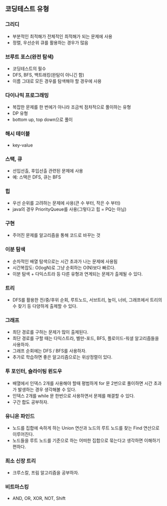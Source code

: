 ## 코딩테스트 유형

### 그리디

- 부분적인 최적해가 전체적인 최적해가 되는 문제에 사용
- 정렬, 우선순위 큐를 활용하는 경우가 많음

### 브루트 포스(완전 탐색)

- 코딩테스트의 필수
- DFS, BFS, 백트래킹(완탐이 아니긴 함)
- 이름 그대로 모든 경우를 탐색해야 할 경우에 사용

### 다이나믹 프로그래밍

- 복잡한 문제를 한 번에가 아니라 조금씩 점차적으로 풀이하는 유형
- DP 유형
- bottom up, top down으로 풀이

### 해시 테이블

- key-value

### 스택, 큐

- 선입선출, 후입선출 관련된 문제에 사용
- 예: 스택은 DFS, 큐는 BFS

### 힙

- 우선 순위를 고려하는 문제에 사용(큰 수 부터, 작은 수 부터)
- java의 경우 PriorityQueue를 사용(그렇다고 힙 = PQ는 아님)

### 구현

- 주어진 문제를 알고리즘을 통해 코드로 바꾸는 것

### 이분 탐색

- 순차적인 배열 탐색으로는 시간 초과가 나는 문제에 사용됨
- 시간복잡도: O(logN)로 그냥 순회하는 O(N)보다 빠르다.
- 이분 탐색 + 다익스트라 등 다른 유형과 연계되는 문제가 출제될 수 있다.

### 트리

- DFS를 활용한 전/중/후위 순회, 루트노드, 서브트리, 높이, 너비, 그래프에서 트리의 수 찾기 등 다양하게 출제할 수 있다.

### 그래프

- 최단 경로를 구하는 문제가 많이 출제된다.
- 최단 경로를 구할 때는 다익스트라, 벨만-포드, BFS, 플로이드-워셜 알고리즘들을 사용하자.
- 그래프 순회에는 DFS / BFS를 사용하자.
- 추가로 학습하면 좋은 알고리즘으로는 위상정렬이 있다.

### 투 포인터, 슬라이팅 윈도우

- 배열에서 인덱스 2개를 사용해야 할때 평범하게 for 문 2번으로 풀이하면 시간 초과가 발생하는 경우 생각해볼 수 있다.
- 인덱스 2개를 while 문 한번으로 사용하면서 문제를 해결할 수 있다.
- 구간 합도 공부하자.

### 유니온 파인드

- 노드를 집합에 속하게 하는 Union 연산과 노드의 루트 노드를 찾는 Find 연산으로 이루어진다.
- 노드들을 루트 노드를 기준으로 하는 어떠한 집합으로 묶는다고 생각하면 이해하기 편하다.

### 최소 신장 트리

- 크루스칼, 프림 알고리즘을 공부하자.

### 비트마스킹

- AND, OR, XOR, NOT, Shift